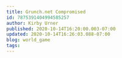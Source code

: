 ```yaml
---
title: Grunch.net Compromised
id: 7875391404994585257
author: Kirby Urner
published: 2020-10-14T16:20:00.003-07:00
updated: 2020-10-14T16:26:03.088-07:00
blog: world_game
tags: 
---
```


